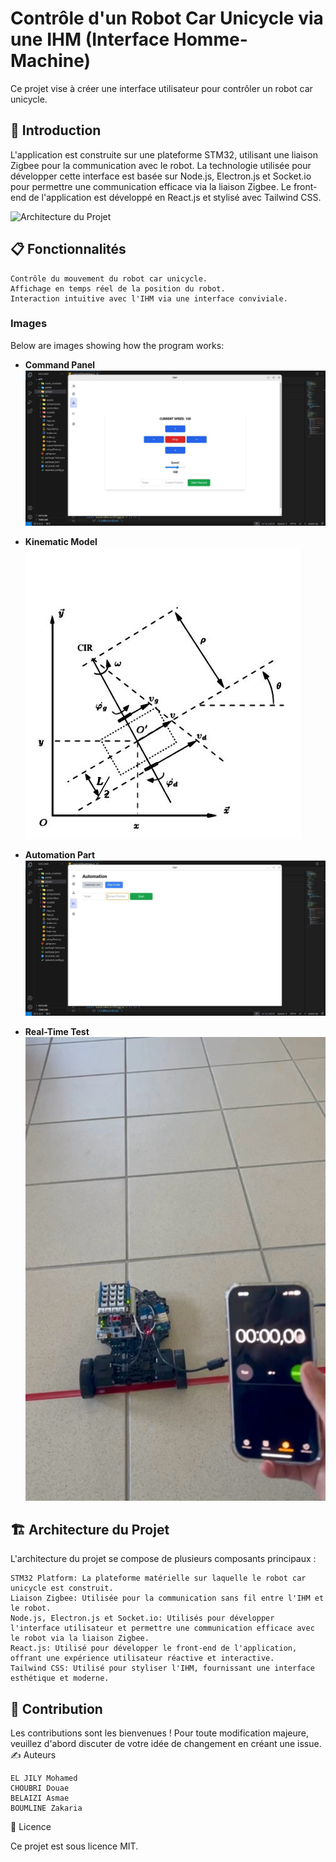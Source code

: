 # Contrôle d'un Robot Car Unicycle via une IHM (Interface Homme-Machine)

Ce projet vise à créer une interface utilisateur pour contrôler un robot car unicycle.

## 🤖 Introduction
L'application est construite sur une plateforme STM32, utilisant une liaison Zigbee pour la communication avec le robot. La technologie utilisée pour développer cette interface est basée sur Node.js, Electron.js et Socket.io pour permettre une communication efficace via la liaison Zigbee. Le front-end de l'application est développé en React.js et stylisé avec Tailwind CSS.

![Architecture du Projet](lien_vers_l_image)

## 📋 Fonctionnalités

    Contrôle du mouvement du robot car unicycle.
    Affichage en temps réel de la position du robot.
    Interaction intuitive avec l'IHM via une interface conviviale.

### Images

Below are images showing how the program works:

- **Command Panel**
  ![Command Panel](./demo/commande.jpeg)

- **Kinematic Model**
  ![Kinematic Model](./demo/model.jpeg)

- **Automation Part**
  ![Automation Part](./demo/auto.jpeg)

- **Real-Time Test**
  ![Real-Time Test](./demo/test.jpeg)

  
## 🏗️ Architecture du Projet

L'architecture du projet se compose de plusieurs composants principaux :

    STM32 Platform: La plateforme matérielle sur laquelle le robot car unicycle est construit.
    Liaison Zigbee: Utilisée pour la communication sans fil entre l'IHM et le robot.
    Node.js, Electron.js et Socket.io: Utilisés pour développer l'interface utilisateur et permettre une communication efficace avec 
    le robot via la liaison Zigbee.
    React.js: Utilisé pour développer le front-end de l'application, offrant une expérience utilisateur réactive et interactive.
    Tailwind CSS: Utilisé pour styliser l'IHM, fournissant une interface esthétique et moderne.

## 🤝 Contribution

Les contributions sont les bienvenues ! Pour toute modification majeure, veuillez d'abord discuter de votre idée de changement en créant une issue.
✍️ Auteurs

    EL JILY Mohamed
    CHOUBRI Douae
    BELAIZI Asmae
    BOUMLINE Zakaria

📝 Licence

Ce projet est sous licence MIT.




